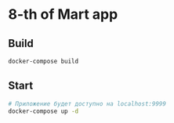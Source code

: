 # 8-th of Mart app

## Build

```sh
docker-compose build
```

## Start

```sh
# Приложение будет доступно на localhost:9999
docker-compose up -d 
```
